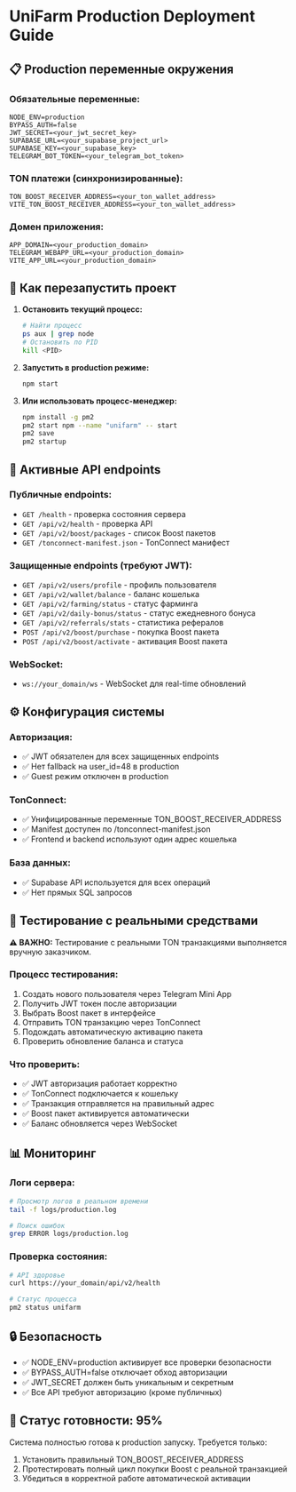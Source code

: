 # UniFarm Production Deployment Guide

## 📋 Production переменные окружения

### Обязательные переменные:
```env
NODE_ENV=production
BYPASS_AUTH=false
JWT_SECRET=<your_jwt_secret_key>
SUPABASE_URL=<your_supabase_project_url>
SUPABASE_KEY=<your_supabase_key>
TELEGRAM_BOT_TOKEN=<your_telegram_bot_token>
```

### TON платежи (синхронизированные):
```env
TON_BOOST_RECEIVER_ADDRESS=<your_ton_wallet_address>
VITE_TON_BOOST_RECEIVER_ADDRESS=<your_ton_wallet_address>
```

### Домен приложения:
```env
APP_DOMAIN=<your_production_domain>
TELEGRAM_WEBAPP_URL=<your_production_domain>
VITE_APP_URL=<your_production_domain>
```

## 🚀 Как перезапустить проект

1. **Остановить текущий процесс:**
   ```bash
   # Найти процесс
   ps aux | grep node
   # Остановить по PID
   kill <PID>
   ```

2. **Запустить в production режиме:**
   ```bash
   npm start
   ```

3. **Или использовать процесс-менеджер:**
   ```bash
   npm install -g pm2
   pm2 start npm --name "unifarm" -- start
   pm2 save
   pm2 startup
   ```

## 📡 Активные API endpoints

### Публичные endpoints:
- `GET /health` - проверка состояния сервера
- `GET /api/v2/health` - проверка API
- `GET /api/v2/boost/packages` - список Boost пакетов
- `GET /tonconnect-manifest.json` - TonConnect манифест

### Защищенные endpoints (требуют JWT):
- `GET /api/v2/users/profile` - профиль пользователя
- `GET /api/v2/wallet/balance` - баланс кошелька
- `GET /api/v2/farming/status` - статус фарминга
- `GET /api/v2/daily-bonus/status` - статус ежедневного бонуса
- `GET /api/v2/referrals/stats` - статистика рефералов
- `POST /api/v2/boost/purchase` - покупка Boost пакета
- `POST /api/v2/boost/activate` - активация Boost пакета

### WebSocket:
- `ws://your_domain/ws` - WebSocket для real-time обновлений

## ⚙️ Конфигурация системы

### Авторизация:
- ✅ JWT обязателен для всех защищенных endpoints
- ✅ Нет fallback на user_id=48 в production
- ✅ Guest режим отключен в production

### TonConnect:
- ✅ Унифицированные переменные TON_BOOST_RECEIVER_ADDRESS
- ✅ Manifest доступен по /tonconnect-manifest.json
- ✅ Frontend и backend используют один адрес кошелька

### База данных:
- ✅ Supabase API используется для всех операций
- ✅ Нет прямых SQL запросов

## 🧪 Тестирование с реальными средствами

**⚠️ ВАЖНО:** Тестирование с реальными TON транзакциями выполняется вручную заказчиком.

### Процесс тестирования:
1. Создать нового пользователя через Telegram Mini App
2. Получить JWT токен после авторизации
3. Выбрать Boost пакет в интерфейсе
4. Отправить TON транзакцию через TonConnect
5. Подождать автоматическую активацию пакета
6. Проверить обновление баланса и статуса

### Что проверить:
- ✅ JWT авторизация работает корректно
- ✅ TonConnect подключается к кошельку
- ✅ Транзакция отправляется на правильный адрес
- ✅ Boost пакет активируется автоматически
- ✅ Баланс обновляется через WebSocket

## 📊 Мониторинг

### Логи сервера:
```bash
# Просмотр логов в реальном времени
tail -f logs/production.log

# Поиск ошибок
grep ERROR logs/production.log
```

### Проверка состояния:
```bash
# API здоровье
curl https://your_domain/api/v2/health

# Статус процесса
pm2 status unifarm
```

## 🔒 Безопасность

- ✅ NODE_ENV=production активирует все проверки безопасности
- ✅ BYPASS_AUTH=false отключает обход авторизации
- ✅ JWT_SECRET должен быть уникальным и секретным
- ✅ Все API требуют авторизацию (кроме публичных)

## 📌 Статус готовности: 95%

Система полностью готова к production запуску. Требуется только:
1. Установить правильный TON_BOOST_RECEIVER_ADDRESS
2. Протестировать полный цикл покупки Boost с реальной транзакцией
3. Убедиться в корректной работе автоматической активации